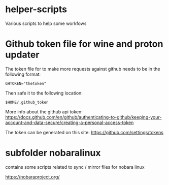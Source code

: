 # helper-scripts
Various scripts to help some workfows

# Github token file for wine and proton updater
The token file for to make more requests against github needs to be in the following format:

	GHTOKEN="thetoken"

Then safe it to the following location:

`$HOME/.github_token`

More info about the github api token:
https://docs.github.com/en/github/authenticating-to-github/keeping-your-account-and-data-secure/creating-a-personal-access-token

The token can be generated on this site:
https://github.com/settings/tokens

# subfolder nobaralinux

contains some scripts related to sync / mirror files for nobara linux

https://nobaraproject.org/
